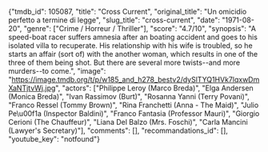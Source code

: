 {"tmdb_id": 105087, "title": "Cross Current", "original_title": "Un omicidio perfetto a termine di legge", "slug_title": "cross-current", "date": "1971-08-20", "genre": ["Crime / Horreur / Thriller"], "score": "4.7/10", "synopsis": "A speed-boat racer suffers amnesia after an boating accident and goes to his isolated villa to recuperate. His relationship with his wife is troubled, so he starts an affair (sort of) with the another woman, which results in one of the three of them being shot. But there are several more twists--and more murders--to come.", "image": "https://image.tmdb.org/t/p/w185_and_h278_bestv2/dySlTYQ1HVk7lqxwDmXaNTjtvWj.jpg", "actors": ["Philippe Leroy (Marco Breda)", "Elga Andersen (Monica Breda)", "Ivan Rassimov (Burt)", "Rosanna Yanni (Terry Povani)", "Franco Ressel (Tommy Brown)", "Rina Franchetti (Anna - The Maid)", "Julio Pe\u00f1a (Inspector Baldini)", "Franco Fantasia (Professor Mauri)", "Giorgio Cerioni (The Chauffeur)", "Liana Del Balzo (Mrs. Foschi)", "Carla Mancini (Lawyer's Secretary)"], "comments": [], "recommandations_id": [], "youtube_key": "notfound"}